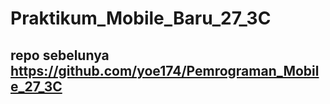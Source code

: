 # Praktikum_Mobile_Baru_27_3C

## repo sebelunya https://github.com/yoe174/Pemrograman_Mobile_27_3C
